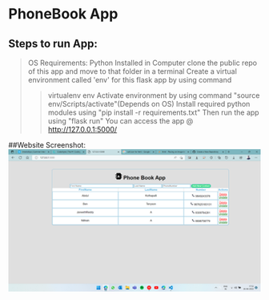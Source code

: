 # PhoneBook App

## Steps to run App:

>OS Requirements: Python Installed in Computer
>clone the public repo of this app and move to that folder in a terminal
>Create a virtual environment called 'env' for this flask app by using command
>>virtualenv env
>Activate environment by using command "source env/Scripts/activate"(Depends on OS)
>Install required python modules using "pip install -r requirements.txt"
>Then run the app using "flask run"
>You can access the app @ http://127.0.0.1:5000/

##Website Screenshot:
![Website ScreenShot](https://github.com/JaneethReddy/PhoneBookApp/blob/main/Screenshot%20(42).png)
